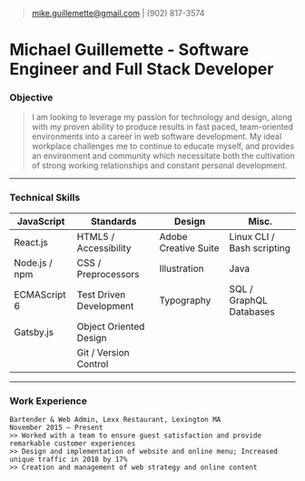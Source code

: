 > [mike.guillemette@gmail.com](mailto:mike.guillemette@gmail.com) | (902) 817-3574

# Michael Guillemette - Software Engineer and Full Stack Developer

### Objective

>I am looking to leverage my passion for technology and design, along with my proven ability to produce results in fast paced, team-oriented environments into a career in web software development. 
>My ideal workplace challenges me to continue to educate myself, and provides an environment and community which necessitate both the cultivation of strong working relationships and constant personal development.

---

### Technical Skills

| JavaScript    | Standards               | Design               | Misc.                      |
| ------------- | ----------------------- | -------------------- | -------------------------- |
| React.js      | HTML5 / Accessibility   | Adobe Creative Suite | Linux CLI / Bash scripting |
| Node.js / npm | CSS / Preprocessors     | Illustration         | Java                       |
| ECMAScript 6  | Test Driven Development | Typography           | SQL / GraphQL Databases    |
| Gatsby.js     | Object Oriented Design  |                      |                            |
|               | Git / Version Control   |                      |                            |

---

### Work Experience

    Bartender & Web Admin, Lexx Restaurant, Lexington MA
    November 2015 – Present
    >> Worked with a team to ensure guest satisfaction and provide remarkable customer experiences
    >> Design and implementation of website and online menu; Increased unique traffic in 2018 by 17%
    >> Creation and management of web strategy and online content
